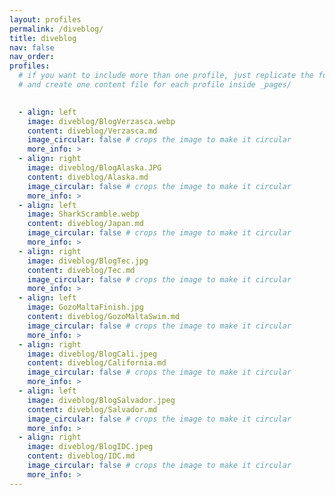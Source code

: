 ```yaml
---
layout: profiles
permalink: /diveblog/
title: diveblog
nav: false
nav_order: 
profiles:
  # if you want to include more than one profile, just replicate the following block
  # and create one content file for each profile inside _pages/
 

  - align: left
    image: diveblog/BlogVerzasca.webp
    content: diveblog/Verzasca.md
    image_circular: false # crops the image to make it circular
    more_info: > 
  - align: right
    image: diveblog/BlogAlaska.JPG
    content: diveblog/Alaska.md
    image_circular: false # crops the image to make it circular
    more_info: >
  - align: left
    image: SharkScramble.webp
    content: diveblog/Japan.md
    image_circular: false # crops the image to make it circular
    more_info: > 
  - align: right
    image: diveblog/BlogTec.jpg
    content: diveblog/Tec.md
    image_circular: false # crops the image to make it circular
    more_info: >
  - align: left
    image: GozoMaltaFinish.jpg
    content: diveblog/GozoMaltaSwim.md
    image_circular: false # crops the image to make it circular
    more_info: >
  - align: right
    image: diveblog/BlogCali.jpeg
    content: diveblog/California.md
    image_circular: false # crops the image to make it circular
    more_info: >
  - align: left
    image: diveblog/BlogSalvador.jpeg
    content: diveblog/Salvador.md
    image_circular: false # crops the image to make it circular
    more_info: >
  - align: right
    image: diveblog/BlogIDC.jpeg
    content: diveblog/IDC.md
    image_circular: false # crops the image to make it circular
    more_info: >
---
```


